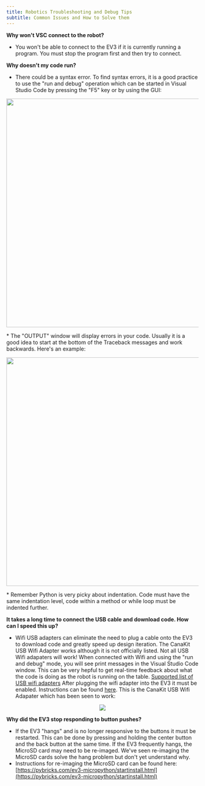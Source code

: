 ```yaml
---
title: Robotics Troubleshooting and Debug Tips 
subtitle: Common Issues and How to Solve them
---
```


**Why won't VSC connect to the robot?**
* You won't be able to connect to the EV3 if it is currently running a program.  You must stop the program first and then try to connect.

**Why doesn't my code run?**
* There could be a syntax error.  To find syntax errors, it is a good practice to use the "run and debug" operation which can be started in Visual Studio Code by pressing the "F5" key or by using the GUI:
<p  align="center"><img src="https://fssfll.github.io/fssfll/troubleshooting/run_and_debug.JPG" width=600></P>
* The "OUTPUT" window will display errors in your code.  Usually it is a good idea to start at the bottom of the Traceback messages and work backwards.  Here's an example:
<p  align="center"><img src="https://fssfll.github.io/fssfll/troubleshooting/syntax_error.JPG" width=600></P>
* Remember Python is very picky about indentation.  Code must have the same indentation level, code within a method or while loop must be indented further.

**It takes a long time to connect the USB cable and download code.  How can I speed this up?**
* Wifi USB adapters can eliminate the need to plug a cable onto the EV3 to download code and greatly speed up design iteration.  The CanaKit USB Wifi Adapter works although it is not officially listed.  Not all USB Wifi adapaters will work!  When connected with Wifi and using the "run and debug" mode, you will see print messages in the Visual Studio Code window.  This can be very hepful to get real-time feedback about what the code is doing as the robot is running on the table. [Supported list of USB wifi adapters](https://www.ev3dev.org/docs/networking/)  After plugging the wifi adapter into the EV3 it must be enabled.  Instructions can be found [here](../howto/index.md). This is the CanaKit USB Wifi Adapater which has been seen to work:   
<p  align="center"><img src="https://fssfll.github.io/fssfll/troubleshooting/canakit_usb_wifi.JPG"> </p>

**Why did the EV3 stop responding to button pushes?**
* If the EV3 "hangs" and is no longer responsive to the buttons it must be restarted.  This can be done by pressing and holding the center button and the back button at the same time.  If the EV3 frequently hangs, the MicroSD card may need to be re-imaged.  We've seen re-imaging the MicroSD cards solve the hang problem but don't yet understand why.
* Instructions for re-imaging the MicroSD card can be found here: [https://pybricks.com/ev3-micropython/startinstall.html](https://pybricks.com/ev3-micropython/startinstall.html)
